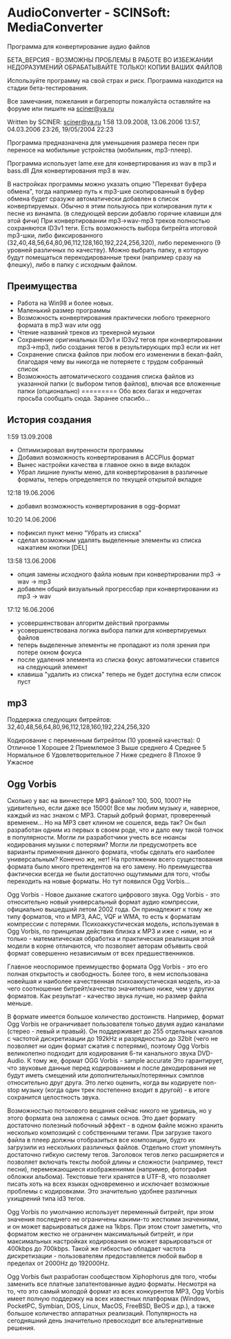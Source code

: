 # AudioConverter - SCINSoft: MediaConverter

Программа для конвертирование аудио файлов

БЕТА_ВЕРСИЯ - ВОЗМОЖНЫ ПРОБЛЕМЫ В РАБОТЕ
ВО ИЗБЕЖАНИИ НЕДОРАЗУМЕНИЙ
ОБРАБАТЫВАЙТЕ ТОЛЬКО! КОПИИ ВАШИХ ФАЙЛОВ

Используйте программу на свой страх и риск.
Программа находится на стадии бета-тестирования.

Все замечания, пожелания и багрепорты пожалуйста оставляйте
на форуме или пишите на sciner@ya.ru

Written by SCINER: sciner@ya.ru
1:58 13.09.2008, 13.06.2006 13:57, 04.03.2006 23:26, 19/05/2004 22:23

Программа предназначена для уменьшения размера песен при переносе на мобильные устройства (мобильник, mp3-плеер).

Программа использует lame.exe для конвертирования из wav в mp3 и bass.dll Для конвертирования mp3 в wav.

В настройках программы можно указать опцию "Перехват буфера обмена", тогда например путь к mp3-шке скопированный в буфер обмена будет сразуже автоматически добавлен в список конвертируемых.
Обычно я этим пользуюсь при копирования пути к песне из винампа. (в следующей версии добавлю горячие клавиши для этой фичи)
При конвертировании mp3->wav-mp3 треков полностью сохраняются ID3v1 теги.
Есть возможность выбора битрейта итоговой mp3-шки, либо фиксированного (32,40,48,56,64,80,96,112,128,160,192,224,256,320), либо переменного (9 уровней различных по качеству).
Можно выбрать папку, в которую будут помещаться перекодированные треки (например сразу на флешку), либо в папку с исходным файлом.

## Преимущества
+ Работа на Win98 и более новых.
+ Маленький размер программы
+ Возможность конвертирования практически любого трекерного формата в mp3 wav или ogg
+ Чтение названий треков из трекерной музыки
+ Сохранение оригинальных ID3v1 и ID3v2 тегов при конвертировании mp3->mp3, либо создания тегов в результирующих mp3 если их нет
+ Сохранение списка файлов при любом его изменении в бекап-файл, благодаря чему вы никогда не потеряете с трудом собранный список
+ Возможность автоматического создания списка файлов из указанной папки (с выбором типов файлов), влючая все вложенные папки (опционально)
=========
Обо всех багах и недочетах просьба сообщать сюда.
Заранее спасибо...

## История создания

 1:59 13.09.2008
 + Оптимизировал внутренности программы
 + Добавил возможность конвертирования в ACCPlus формат
 + Вынес настройки качества в главное окно в виде вкладок
 + Убрал лишние пункты меню, для конвертирования в различные форматы, теперь определяется по текущей открытой вкладке

 12:18 19.06.2006
 + добавил возможность конвертирования в ogg-формат

 10:20 14.06.2006
 + пофиксил пункт меню "Убрать из списка"
 + сделал возможным удалять выделенные элементы из списка нажатием кнопки [DEL]

 13:58 13.06.2006
 + опция замены исходного файла новым при конвертировании mp3 -> wav -> mp3
 + добавлен общий визуальный прогрессбар при конвертировании из mp3 -> wav

 17:12 16.06.2006
 + усовершенствован алгоритм действий программы
 + усовершенствована логика выбора папки для конвертируемых файлов
 + теперь выделенные элементы не пропадают из поля зрения при потере окном фокуса
 + после удаления элемента из списка фокус автоматически ставится на следующий элемент
 + клавиша "удалить из списка" теперь не будет доступна если список пуст

## mp3
 Поддержка следующих битрейтов:
 32,40,48,56,64,80,96,112,128,160,192,224,256,320

 Кодирование с переменным битрейтом (10 уровней качества):
 0 Отличное
 1 Хорошее
 2 Приемлемое
 3 Выше среднего
 4 Среднее
 5 Нормальное
 6 Удовлетворительное
 7 Ниже среднего
 8 Плохое
 9 Ужасное

## Ogg Vorbis
Сколько у вас на винчестере MP3 файлов? 100, 500, 1000? Не удивительно, если даже все 15000!
Все мы любим музыку и, наверное, каждый из нас знаком с MP3. Старый добрый формат,
проверенный временем... Но на MP3 свет клином не сошелся, ведь так? Он был разработан одним
из первых в своем роде, что и дало ему такой толчок в популярности. Могли ли разработчики
учесть все нюансы кодирования музыки с потерями? Могли ли предусмотреть все варианты
применения данного формата, чтобы сделать его наиболее универсальным? Конечно же, нет! 
На протяжении всего существования формата было много претендентов на его замену.
Но преимущества фактически всегда не были достаточно ощутимыми для того, чтобы переходить на
новые форматы. Но тут появился Ogg Vorbis...

Ogg Vorbis - Новое дыхание сжатого цифрового звука.
Ogg Vorbis - это относительно новый универсальный формат аудио компрессии, официально вышедший
летом 2002 года. Он принадлежит к тому же типу форматов, что и МР3, AAC, VQF и WMA, то есть к
форматам компрессии с потерями. Психоаккустическая модель, используемая в Ogg Vorbis, по
принципам действия близка к МР3 и иже с ними, но и только - математическая обработка и
практическая реализация этой модели в корне отличаются, что позволяет авторам объявить свой
формат совершенно независимым от всех предшественников.

Главное неоспоримое преимущество формата Ogg Vorbis - это его полная открытость и свободность.
Более того, в нем использована новейшая и наиболее качественная психоаккустическая модель,
из-за чего соотношение битрейт/качество значительно ниже, чем у других форматов. Как 
результат - качество звука лучше, но размер файла меньше.

В формате имеется большое количество достоинств. Например, формат Ogg Vorbis не ограничивает
пользователя только двумя аудио каналами (стерео - левый и правый). Он поддерживает до 255
отдельных каналов с частотой дискретизации до 192kHz и разрядностью до 32bit (чего не
позволяет ни один формат сжатия с потерями), поэтому Ogg Vorbis великолепно подходит для
кодирования 6-ти канального звука DVD-Audio. К тому же, формат OGG Vorbis - sample accurate
Это гарантирует, что звуковые данные перед кодированием и после декодирования не будут иметь
смещений или дополнительных/потерянных сэмплов относительно друг друга. Это легко оценить,
когда вы кодируете non-stop музыку (когда один трек постепенно входит в другой) - в итоге
сохранится целостность звука.

Возможностью потокового вещания сейчас никого не удивишь, но у этого формата она заложена
с самых основ. Это дает формату достаточно полезный побочный эффект - в одном файле можно
хранить несколько композиций с собственными тегами. При загрузке такого файла в плеер должны
отобразиться все композиции, будто их загрузили из нескольких различных файлов. 
Отдельно стоит упомянуть достаточно гибкую систему тегов. Заголовок тегов легко расширяется
и позволяет включать тексты любой длины и сложности (например, текст песни), перемежающиеся
изображениями (например, фотография обложки альбома). Текстовые теги хранятся в UTF-8, что
позволяет писать хоть на всех языках одновременно и исключает возможные проблемы с кодировками.
Это значительно удобнее различных ухищрений типа id3 тегов.

Ogg Vorbis по умолчанию использует переменный битрейт, при этом значения последнего не
ограничены какими-то жесткими значениями, и он может варьироваться даже на 1kbps. При этом
стоит заметить, что форматом жестко не ограничен максимальный битрейт, и при максимальных
настройках кодирования он может варьироваться от 400kbps до 700kbps. Такой же гибкостью
обладает частота дискретизации - пользователям предоставляется любой выбор в пределах от
2000Hz до 192000Hz.

Ogg Vorbis был разработан сообществом Xiphophorus для того, чтобы заменить все платные
запатентованные аудио форматы. Несмотря на то, что это самый молодой формат из всех
конкурентов МР3, Ogg Vorbis имеет полную поддержку на всех известных платформах (Windows,
PocketPC, Symbian, DOS, Linux, MacOS, FreeBSD, BeOS и др.), а также большое количество
аппаратных реализаций. Популярность на сегодняшний день значительно превосходит все
альтернативные решения.
